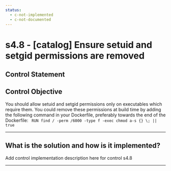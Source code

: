 ```yaml
---
status:
  - c-not-implemented
  - c-not-documented
---
```


# s4.8 - \[catalog\] Ensure setuid and setgid permissions are removed

## Control Statement

## Control Objective

You should allow setuid and setgid permissions only on executables which require them. You could remove these permissions at build time by adding the following command in your Dockerfile, preferably towards the end of the Dockerfile:  ```  RUN find / -perm /6000 -type f -exec chmod a-s {} \; || true   ```

______________________________________________________________________

## What is the solution and how is it implemented?

Add control implementation description here for control s4.8

______________________________________________________________________
